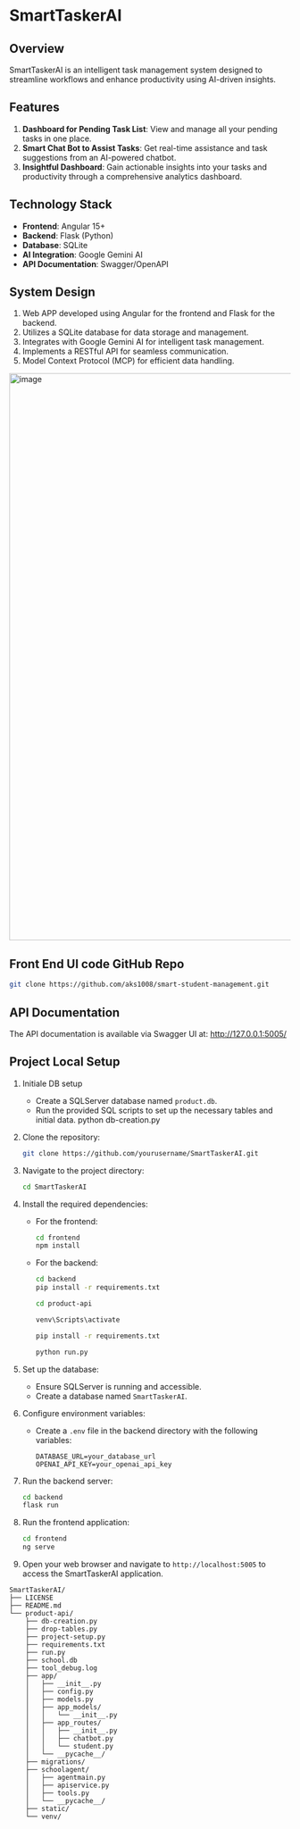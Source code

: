 # SmartTaskerAI

## Overview
SmartTaskerAI is an intelligent task management system designed to streamline workflows and enhance productivity using AI-driven insights.

## Features
1. **Dashboard for Pending Task List**: View and manage all your pending tasks in one place.
2. **Smart Chat Bot to Assist Tasks**: Get real-time assistance and task suggestions from an AI-powered chatbot.
3. **Insightful Dashboard**: Gain actionable insights into your tasks and productivity through a comprehensive analytics dashboard.

## Technology Stack
- **Frontend**: Angular 15+
- **Backend**: Flask (Python)
- **Database**: SQLite
- **AI Integration**: Google Gemini AI
- **API Documentation**: Swagger/OpenAPI

## System Design
1. Web APP developed using Angular for the frontend and Flask for the backend.
2. Utilizes a SQLite database for data storage and management.
3. Integrates with Google Gemini AI for intelligent task management.
4. Implements a RESTful API for seamless communication.
5. Model Context Protocol (MCP) for efficient data handling.

<img width="1878" height="1016" alt="image" src="https://github.com/user-attachments/assets/7d5ec88a-bf23-4385-9ac3-de99067c02f4" />

## Front End UI code GitHub Repo
   ```bash
   git clone https://github.com/aks1008/smart-student-management.git
   ```

## API Documentation
The API documentation is available via Swagger UI at:
http://127.0.0.1:5005/


## Project Local Setup

1. Initiale DB setup
   - Create a SQLServer database named `product.db`.
   - Run the provided SQL scripts to set up the necessary tables and initial data.
   python db-creation.py 
   
2. Clone the repository:
   ```bash
   git clone https://github.com/yourusername/SmartTaskerAI.git
   ```
3. Navigate to the project directory:
   ```bash
   cd SmartTaskerAI
   ```
4. Install the required dependencies:
   - For the frontend:  
     ```bash
     cd frontend
     npm install
     ```            

    - For the backend:  
      ```bash
      cd backend
      pip install -r requirements.txt

      cd product-api 

      venv\Scripts\activate

      pip install -r requirements.txt

      python run.py
      ```
5. Set up the database:
   - Ensure SQLServer is running and accessible.
    - Create a database named `SmartTaskerAI`.
5. Configure environment variables:
   - Create a `.env` file in the backend directory with the following variables:
     ```
     DATABASE_URL=your_database_url
     OPENAI_API_KEY=your_openai_api_key
     ```    
6. Run the backend server:
   ```bash
   cd backend
   flask run
   ```
7. Run the frontend application:
   ```bash
   cd frontend
   ng serve
   ```
8. Open your web browser and navigate to `http://localhost:5005` to access the SmartTaskerAI application.

```
SmartTaskerAI/
├── LICENSE
├── README.md
└── product-api/
    ├── db-creation.py
    ├── drop-tables.py
    ├── project-setup.py
    ├── requirements.txt
    ├── run.py
    ├── school.db
    ├── tool_debug.log
    ├── app/
    │   ├── __init__.py
    │   ├── config.py
    │   ├── models.py
    │   ├── app_models/
    │   │   └── __init__.py
    │   ├── app_routes/
    │   │   ├── __init__.py
    │   │   ├── chatbot.py
    │   │   └── student.py
    │   └── __pycache__/
    ├── migrations/
    ├── schoolagent/
    │   ├── agentmain.py
    │   ├── apiservice.py
    │   ├── tools.py
    │   └── __pycache__/
    ├── static/
    └── venv/
```
